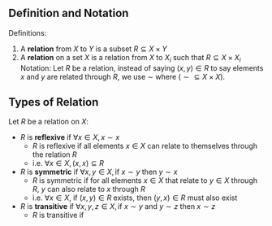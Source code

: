 ## Definition and Notation
Definitions:
1. A **relation** from $X$ to $Y$ is a subset $R \subseteq X\times Y$
2. A **relation** on a set $X$ is a relation from $X$ to $X_{i}$ such that $R \subseteq X\times X_{i}$
Notation:
	Let $R$ be a relation, instead of saying $(x,y) \in R$ to say elements $x$ and $y$ are related through $R$, we use $\sim$ where $(\sim \subseteq X\times X)$.
## Types of Relation
Let $R$ be a relation on $X$:
- $R$ is **reflexive** if $\forall x \in X, x\sim x$ 
	- $R$ is reflexive if all elements $x \in X$ can relate to themselves through the relation $R$
	- i.e. $\forall x \in X, (x,x)\subseteq R$
- $R$ is **symmetric** if $\forall x,y \in X, \text{if}~x\sim y~\text{then}~y\sim x$
	- $R$ is symmetric if for all elements $x \in X$ that relate to $y \in X$ through $R$, $y$ can also relate to $x$ through $R$
	- i.e. $\forall x \in X$, if $(x,y) \in R$ exists, then $(y,x)\in R$ must also exist
-  $R$ is **transitive** if $\forall x,y,z \in X,\text{if}~x\sim y~\text{and}~y\sim z~\text{then}~x\sim z$
	- $R$ is transitive if 